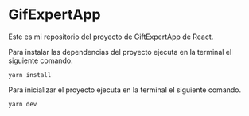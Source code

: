# GifExpertApp

Este es mi repositorio del proyecto de GiftExpertApp de React.

Para instalar las dependencias del proyecto ejecuta en la terminal el siguiente comando.
```
yarn install
```
Para inicializar el proyecto ejecuta en la terminal el siguiente comando.
```
yarn dev
```